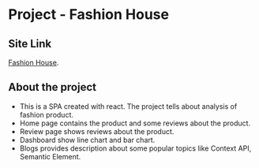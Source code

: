 # Project - Fashion House

## Site Link

[Fashion House](https://ms9-fashion-house.netlify.app/).

## About the project

- This is a SPA created with react. The project tells about analysis of fashion product.
- Home page contains the product and some reviews about the product.
- Review page shows reviews about the product.
- Dashboard show line chart and bar chart.
- Blogs provides description about some popular topics like Context API, Semantic Element.
